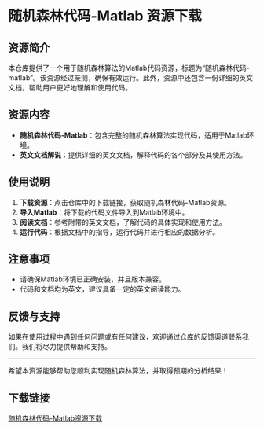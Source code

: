 # 随机森林代码-Matlab 资源下载

## 资源简介

本仓库提供了一个用于随机森林算法的Matlab代码资源，标题为“随机森林代码-matlab”。该资源经过亲测，确保有效运行。此外，资源中还包含一份详细的英文文档，帮助用户更好地理解和使用代码。

## 资源内容

- **随机森林代码-Matlab**：包含完整的随机森林算法实现代码，适用于Matlab环境。
- **英文文档解说**：提供详细的英文文档，解释代码的各个部分及其使用方法。

## 使用说明

1. **下载资源**：点击仓库中的下载链接，获取随机森林代码-Matlab资源。
2. **导入Matlab**：将下载的代码文件导入到Matlab环境中。
3. **阅读文档**：参考附带的英文文档，了解代码的具体实现和使用方法。
4. **运行代码**：根据文档中的指导，运行代码并进行相应的数据分析。

## 注意事项

- 请确保Matlab环境已正确安装，并且版本兼容。
- 代码和文档均为英文，建议具备一定的英文阅读能力。

## 反馈与支持

如果在使用过程中遇到任何问题或有任何建议，欢迎通过仓库的反馈渠道联系我们。我们将尽力提供帮助和支持。

---

希望本资源能够帮助您顺利实现随机森林算法，并取得预期的分析结果！

## 下载链接

[随机森林代码-Matlab资源下载](https://pan.quark.cn/s/f3735110deeb)